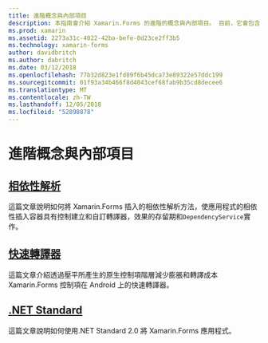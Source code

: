 ```yaml
---
title: 進階概念與內部項目
description: 本指南會介紹 Xamarin.Forms 的進階的概念與內部項目。 目前，它會包含有關快速轉譯器和.NET Standard 的文章。
ms.prod: xamarin
ms.assetid: 2273a31c-4022-42ba-befe-0d23ce2ff3b5
ms.technology: xamarin-forms
author: davidbritch
ms.author: dabritch
ms.date: 03/12/2018
ms.openlocfilehash: 77b32d823e1fd89f6b45dca73e89322e57ddc199
ms.sourcegitcommit: 01f93a34b466f8d4043cef68fab9b35cd8decee6
ms.translationtype: MT
ms.contentlocale: zh-TW
ms.lasthandoff: 12/05/2018
ms.locfileid: "52898878"
---
```

# <a name="advanced-concepts--internals"></a>進階概念與內部項目

## <a name="dependency-resolutiondependency-resolutionmd"></a>[相依性解析](dependency-resolution.md)

這篇文章說明如何將 Xamarin.Forms 插入的相依性解析方法，使應用程式的相依性插入容器具有控制建立和自訂轉譯器，效果的存留期和`DependencyService`實作。

## <a name="fast-renderersfast-renderersmd"></a>[快速轉譯器](fast-renderers.md)

這篇文章介紹透過壓平所產生的原生控制項階層減少膨脹和轉譯成本 Xamarin.Forms 控制項在 Android 上的快速轉譯器。

## <a name="net-standardnet-standardmd"></a>[.NET Standard](net-standard.md)

這篇文章說明如何使用.NET Standard 2.0 將 Xamarin.Forms 應用程式。
